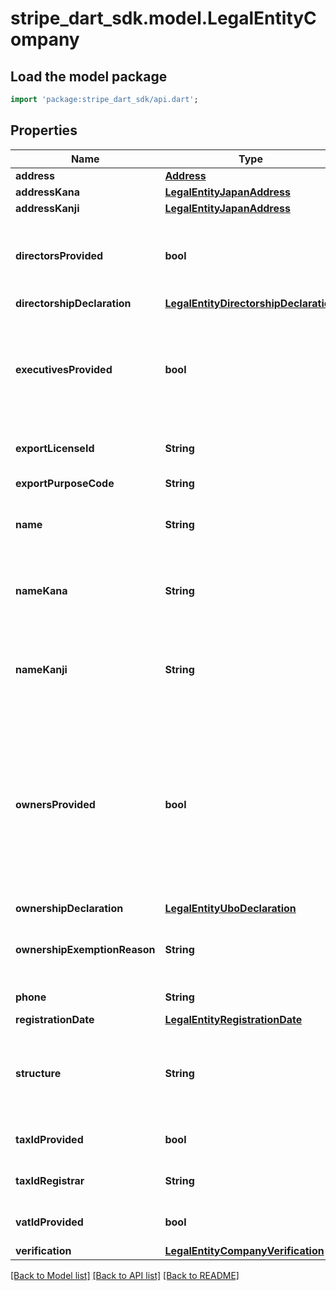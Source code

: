 # stripe_dart_sdk.model.LegalEntityCompany

## Load the model package
```dart
import 'package:stripe_dart_sdk/api.dart';
```

## Properties
Name | Type | Description | Notes
------------ | ------------- | ------------- | -------------
**address** | [**Address**](Address.md) |  | [optional] 
**addressKana** | [**LegalEntityJapanAddress**](LegalEntityJapanAddress.md) |  | [optional] 
**addressKanji** | [**LegalEntityJapanAddress**](LegalEntityJapanAddress.md) |  | [optional] 
**directorsProvided** | **bool** | Whether the company's directors have been provided. This Boolean will be `true` if you've manually indicated that all directors are provided via [the `directors_provided` parameter](https://stripe.com/docs/api/accounts/update#update_account-company-directors_provided). | [optional] 
**directorshipDeclaration** | [**LegalEntityDirectorshipDeclaration**](LegalEntityDirectorshipDeclaration.md) |  | [optional] 
**executivesProvided** | **bool** | Whether the company's executives have been provided. This Boolean will be `true` if you've manually indicated that all executives are provided via [the `executives_provided` parameter](https://stripe.com/docs/api/accounts/update#update_account-company-executives_provided), or if Stripe determined that sufficient executives were provided. | [optional] 
**exportLicenseId** | **String** | The export license ID number of the company, also referred as Import Export Code (India only). | [optional] 
**exportPurposeCode** | **String** | The purpose code to use for export transactions (India only). | [optional] 
**name** | **String** | The company's legal name. Also available for accounts where [controller.requirement_collection](/api/accounts/object#account_object-controller-requirement_collection) is `stripe`. | [optional] 
**nameKana** | **String** | The Kana variation of the company's legal name (Japan only). Also available for accounts where [controller.requirement_collection](/api/accounts/object#account_object-controller-requirement_collection) is `stripe`. | [optional] 
**nameKanji** | **String** | The Kanji variation of the company's legal name (Japan only). Also available for accounts where [controller.requirement_collection](/api/accounts/object#account_object-controller-requirement_collection) is `stripe`. | [optional] 
**ownersProvided** | **bool** | Whether the company's owners have been provided. This Boolean will be `true` if you've manually indicated that all owners are provided via [the `owners_provided` parameter](https://stripe.com/docs/api/accounts/update#update_account-company-owners_provided), or if Stripe determined that sufficient owners were provided. Stripe determines ownership requirements using both the number of owners provided and their total percent ownership (calculated by adding the `percent_ownership` of each owner together). | [optional] 
**ownershipDeclaration** | [**LegalEntityUboDeclaration**](LegalEntityUboDeclaration.md) |  | [optional] 
**ownershipExemptionReason** | **String** | This value is used to determine if a business is exempt from providing ultimate beneficial owners. See [this support article](https://support.stripe.com/questions/exemption-from-providing-ownership-details) and [changelog](https://docs.stripe.com/changelog/acacia/2025-01-27/ownership-exemption-reason-accounts-api) for more details. | [optional] 
**phone** | **String** | The company's phone number (used for verification). | [optional] 
**registrationDate** | [**LegalEntityRegistrationDate**](LegalEntityRegistrationDate.md) |  | [optional] 
**structure** | **String** | The category identifying the legal structure of the company or legal entity. Also available for accounts where [controller.requirement_collection](/api/accounts/object#account_object-controller-requirement_collection) is `stripe`. See [Business structure](https://stripe.com/docs/connect/identity-verification#business-structure) for more details. | [optional] 
**taxIdProvided** | **bool** | Whether the company's business ID number was provided. | [optional] 
**taxIdRegistrar** | **String** | The jurisdiction in which the `tax_id` is registered (Germany-based companies only). | [optional] 
**vatIdProvided** | **bool** | Whether the company's business VAT number was provided. | [optional] 
**verification** | [**LegalEntityCompanyVerification**](LegalEntityCompanyVerification.md) |  | [optional] 

[[Back to Model list]](../README.md#documentation-for-models) [[Back to API list]](../README.md#documentation-for-api-endpoints) [[Back to README]](../README.md)



